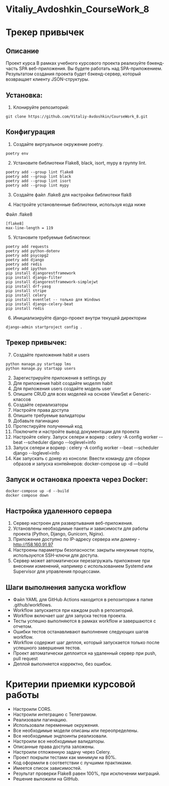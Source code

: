 # Vitaliy_Avdoshkin_CourseWork_8

# Трекер привычек

## Описание

Проект курса
В рамках учебного курсового проекта реализуйте бэкенд-часть SPA веб-приложения.
Вы будете работать над SPA-приложением.
Результатом создания проекта будет бэкенд-сервер,
который возвращает клиенту JSON-структуры.

## Установка:

1. Клонируйте репозиторий:

```
git clone https://github.com/Vitaliy-Avdoshkin/CourseWork_8.git
```
## Конфигурация
1. Создайте виртуальное окружение poetry.

```
poetry env
```

2. Установите библиотеки Flake8, black, isort, mypy в группу lint.

```commandline
poetry add --group lint flake8
poetry add --group lint black
poetry add --group lint isort
poetry add --group lint mypy
```

3. Создайте файл .flake8 для настройки библиотеки flak8


4. Настройте установленные библиотеки, используя кода ниже

Файл .flake8

```
[flake8]
max-line-length = 119
```

5. Установите требуемые библиотеки:
````commandline
poetry add requests
poetry add python-dotenv
poetry add psycopg2
poetry add django
poetry add redis
poetry add ipython
pip install djangorestframework
pip install django-filter
pip install djangorestframework-simplejwt
pip install drf-yasg
pip install stripe
pip install celery
pip install eventlet -- только для Windows
pip install django-celery-beat
pip install redis
````

6. Инициализируйте django-проект внутри текущей директории
````
django-admin startproject config .
````

## Трекер привычек:

7. Создайте приложения habit и users
````
python manage.py startapp lms
python manage.py startapp users
````
2. Зарегистрируйте приложения в settings.py
3. Для приложения habit создайте моделm habit
4. Для приложения users создайте модель user
5. Опишите CRUD для всех моделей на основе ViewSet и Generic-классов
6. Создайте сериализаторы
7. Настройте права доступа
8. Опишите требуемые валидаторы
9. Добавьте пагинацию
10. Протестируйте полученный код
11. Поключите и настройте вывод документации для проекта
12. Настройте celery. Запуск селери и воркер : celery -A config worker --beat --scheduler django --loglevel=info
13. Запуск селери и воркер : celery -A config worker --beat --scheduler django --loglevel=info
14. Как запускать с докер из консоли: Ввести команду для сборки образов и запуска контейнеров: docker-compose up -d —build

## Запуск и остановка проекта через Docker:
```
docker-compose up -d --build
docker compose down
```


## Настройка удаленного сервера
1. Сервер настроен для развертывания веб-приложения.
2. Установлены необходимые пакеты и зависимости для работы проекта (Python, Django, Gunicorn, Nginx).
3. Приложение доступно по IP-адресу сервера или домену - http://158.160.91.97
4. Настроены параметры безопасности: закрыты ненужные порты, используются SSH-ключи для доступа.
5. Сервер может автоматически перезагружать приложение при внесении изменений, например с использованием Systemd или Supervisor для управления процессами.

## Шаги выполнения запуска workflow
* Файл YAML для GitHub Actions находится в репозитории в папке .github/workflows.
* Workflow запускается при каждом push в репозиторий.
* Workflow включает шаг для запуска тестов проекта.
* Тесты успешно выполняются в рамках workflow и завершаются с отчетом.
* Ошибки тестов останавливают выполнение следующих шагов workflow.
* Workflow содержит шаг деплоя, который запускается только после успешного завершения тестов.
* Проект автоматически деплоится на удаленный сервер при push, pull request
* Деплой выполняется корректно, без ошибок.


# Критерии приемки курсовой работы
- Настроили CORS.
- Настроили интеграцию с Телеграмом.
- Реализовали пагинацию.
- Использовали переменные окружения.
- Все необходимые модели описаны или переопределены.
- Все необходимые эндпоинты реализовали.
- Настроили все необходимые валидаторы.
- Описанные права доступа заложены.
- Настроили отложенную задачу через Celery.
- Проект покрыли тестами как минимум на 80%.
- Код оформили в соответствии с лучшими практиками.
- Имеется список зависимостей.
- Результат проверки Flake8 равен 100%, при исключении миграций.
- Решение выложили на GitHub.
